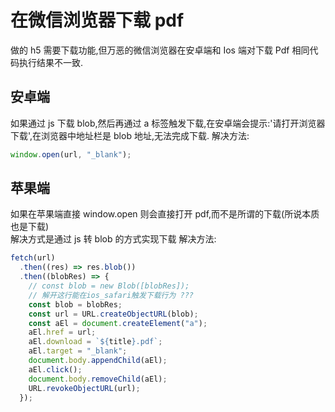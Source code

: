 # 在微信浏览器下载 pdf

做的 h5 需要下载功能,但万恶的微信浏览器在安卓端和 Ios 端对下载 Pdf 相同代码执行结果不一致.

## 安卓端

如果通过 js 下载 blob,然后再通过 a 标签触发下载,在安卓端会提示:'请打开浏览器下载',在浏览器中地址栏是 blob 地址,无法完成下载.
解决方法:

```js
window.open(url, "_blank");
```

## 苹果端

如果在苹果端直接 window.open 则会直接打开 pdf,而不是所谓的下载(所说本质也是下载)  
解决方式是通过 js 转 blob 的方式实现下载
解决方法:

```js
fetch(url)
  .then((res) => res.blob())
  .then((blobRes) => {
    // const blob = new Blob([blobRes]);
    // 解开这行能在ios_safari触发下载行为 ???
    const blob = blobRes;
    const url = URL.createObjectURL(blob);
    const aEl = document.createElement("a");
    aEl.href = url;
    aEl.download = `${title}.pdf`;
    aEl.target = "_blank";
    document.body.appendChild(aEl);
    aEl.click();
    document.body.removeChild(aEl);
    URL.revokeObjectURL(url);
  });
```